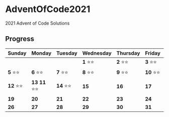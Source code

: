 # AdventOfCode2021

2021 Advent of Code Solutions

## Progress

Sunday | Monday | Tuesday | Wednesday | Thursday | Friday | Saturday
------- | -------| ------- | ------- | -------| -------| -------
   |   |   |  | **1** :star::star: | **2** :star::star: | **3** :star::star: | **4** :star::star: 
 **5**  :star::star: | **6** :star::star: | **7**  :star::star:  | **8** :star::star: | **9** :star::star: | **10** :star::star: | **11** :star::star:
 **12** :star::star: | **13**  **11** :star::star: | **14** :star::star: | **15**   | **16**  | **17**  | **18** 
 **19** | **20**  | **21**  | **22**  | **23**  | **24**  | :christmas_tree:
 **26** | **27** | **28** | **29** | **30** | **31** |  | 
